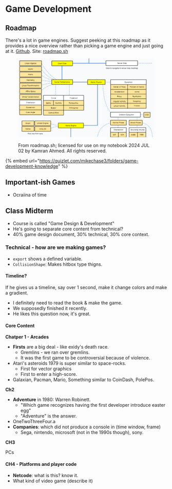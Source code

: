 # Game Development

## Roadmap

There's a lot in game engines. Suggest peeking at this roadmap as it provides a nice overview rather than picking a game engine and just going at it. [Github](https://github.com/kamranahmedse/developer-roadmap). Site: [roadmap.sh](https://roadmap.sh)

<figure><img src="../../.gitbook/assets/image (1) (1) (1) (1) (1) (1) (1) (1) (1) (1) (1) (1) (1).png" alt=""><figcaption><p>From roadmap.sh; licensed for use on my notebook 2024 JUL 02 by Kamran Ahmed. All rights reserved.</p></figcaption></figure>

{% embed url="https://quizlet.com/mikechase3/folders/game-development-knowledge" %}

## Important-ish Games

* Ocraiina of time

## Class Midterm

* Course is called "Game Design & Development"
* He's going to separate core content from technical?
* 40% game design document, 30% technical, 30% core context.

### Technical - how are we making games?

* `export` shows a defined variable.
* `CollisionShape`: Makes hitbox type thigns.

#### Timeline?

If he gives us a timeline, say over 1 second, make it change colors and make a gradient.

* I definitely need to read the book & make the game.
* We supposedly finished it recently.
* He likes this question now, it's great.

#### Core Content

**Chatper 1 - Arcades**

* **Firsts** are a big deal - like exidy's death race.
  * Gremlins - we ran over gremlins.
  * It was the first game to be controversial because of violence.
* Atari's asteroids 1979 is super similar to space-rocks.
  * First for vector graphics
  * First to enter a high-score.
* Galaxian, Pacman, Mario, Something similar to CoinDash, PolePos.

**Ch2**

* **Adventure** in 1980: Warren Robinett.
  * "Which game recognizes having the first developer introduce easter egg"
  * "Adventure" is the answer.
* OneTwoThreeFour.a
* **Companies**: which did not produce a console in (time window, frame)
  * Sega, nintendo, microsoft (not in the 1990s though), sony.

**CH3**

PCs

#### CH4 - Platforms and player code

* **Netcode**: what is this? know it.
* What kind of video game (describe it)
